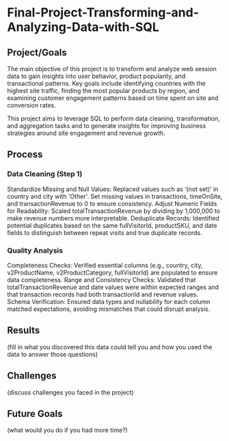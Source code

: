 # Final-Project-Transforming-and-Analyzing-Data-with-SQL

## Project/Goals
The main objective of this project is to transform and analyze web session data to gain insights into user behavior, product popularity, and transactional patterns. Key goals include identifying countries with the highest site traffic, finding the most popular products by region, and examining customer engagement patterns based on time spent on site and conversion rates.

This project aims to leverage SQL to perform data cleaning, transformation, and aggregation tasks and to generate insights for improving business strategies around site engagement and revenue growth.

## Process
### Data Cleaning (Step 1)
Standardize Missing and Null Values: Replaced values such as ‘(not set)’ in country and city with 'Other'. Set missing values in transactions, timeOnSite, and transactionRevenue to 0 to ensure consistency.
Adjust Numeric Fields for Readability: Scaled totalTransactionRevenue by dividing by 1,000,000 to make revenue numbers more interpretable.
Deduplicate Records: Identified potential duplicates based on the same fullVisitorId, productSKU, and date fields to distinguish between repeat visits and true duplicate records.

### Quality Analysis
Completeness Checks: Verified essential columns (e.g., country, city, v2ProductName, v2ProductCategory, fullVisitorId) are populated to ensure data completeness.
Range and Consistency Checks: Validated that totalTransactionRevenue and date values were within expected ranges and that transaction records had both transactionId and revenue values.
Schema Verification: Ensured data types and nullability for each column matched expectations, avoiding mismatches that could disrupt analysis.

## Results
(fill in what you discovered this data could tell you and how you used the data to answer those questions)

## Challenges 
(discuss challenges you faced in the project)

## Future Goals
(what would you do if you had more time?)
